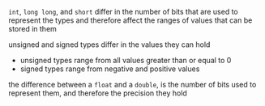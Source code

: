 `int`, `long long`, and `short` differ in the number of bits that are used to represent the types and therefore affect the ranges of values that can be stored in them

unsigned and signed types differ in the values they can hold
- unsigned types range from all values greater than or equal to 0
- signed types range from negative and positive values

the difference between a `float` and a `double`, is the number of bits used to represent them, and therefore the precision they hold